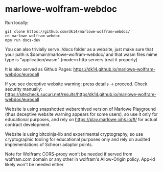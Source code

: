 # marlowe-wolfram-webdoc


Run locally:
```
git clone https://github.com/dk14/marlowe-wolfram-webdoc/
cd marlowe-wolfram-webdoc
npm run docs-dev
```

You can also trivially serve ./docs folder as a website, just make sure that your path is $domain/marlowe-wolfram-webdoc/ and that wasm files mime type is "application/wasm" (modern http servers treat it properly)


It is also served as Github Pages:
https://dk14.github.io/marlowe-wolfram-webdoc/eurocall

If you see deceptive website warning: press details -> proceed. 
Check security manually: https://sitecheck.sucuri.net/results/https/dk14.github.io/marlowe-wolfram-webdoc/eurocall

Website is using snapshotted webarchived version of Marlowe Playground (thus deceptive website warning appears for some users), so use it only for educational purposes, and rely on https://play.marlowe.iohk.io/#/ for actual contract development.

Website is using bitcoinjs-lib and experimental cryptography, so use cryptographic tooling for educational purposes only and rely on audited implementations of Schnorr adaptor points.

Note for Wolfram: CORS-proxy won't be needed if served from wolfram.com domain or any other in wolfram's Allow-Origin policy. App-id likely won't be needed either.

